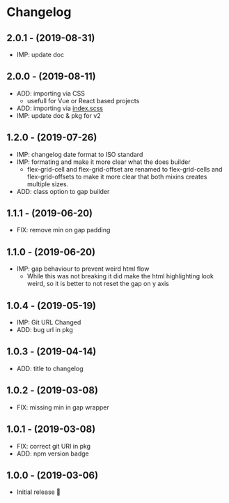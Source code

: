# Changelog

## 2.0.1 - (2019-08-31)
* IMP: update doc

## 2.0.0 - (2019-08-11)
* ADD: importing via CSS
  * usefull for Vue or React based projects
* ADD: importing via [index.scss](https://sass-lang.com/documentation/at-rules/import#index-files)
* IMP: update doc & pkg for v2

## 1.2.0 - (2019-07-26)
* IMP: changelog date format to ISO standard
* IMP: formating and make it more clear what the does builder
  * flex-grid-cell and flex-grid-offset are renamed
    to flex-grid-cells and flex-grid-offsets
    to make it more clear that both mixins creates multiple sizes.
* ADD: class option to gap builder

## 1.1.1 - (2019-06-20)
* FIX: remove min on gap padding

## 1.1.0 - (2019-06-20)
* IMP: gap behaviour to prevent weird html flow
  * While this was not breaking it did make the html highlighting look weird,
    so it is better to not reset the gap on y axis

## 1.0.4 - (2019-05-19)
* IMP: Git URL Changed
* ADD: bug url in pkg

## 1.0.3 - (2019-04-14)
* ADD: title to changelog

## 1.0.2 - (2019-03-08)
* FIX: missing min in gap wrapper

## 1.0.1 - (2019-03-08)
* FIX: correct git URI in pkg
* ADD: npm version badge

## 1.0.0 - (2019-03-06)
* Initial release 🎉
